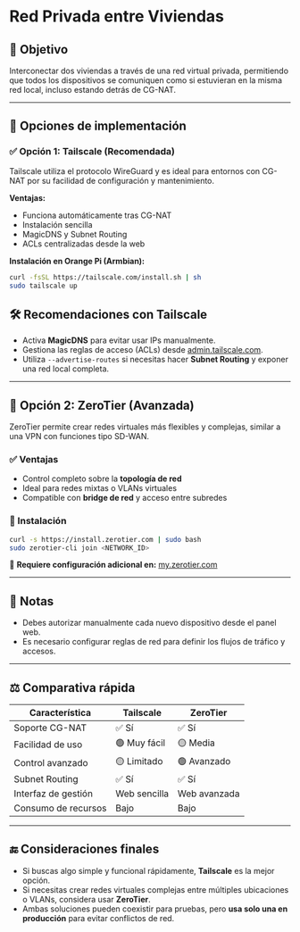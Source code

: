 # Red Privada entre Viviendas

## 🎯 Objetivo

Interconectar dos viviendas a través de una red virtual privada, permitiendo que todos los dispositivos se comuniquen como si estuvieran en la misma red local, incluso estando detrás de CG-NAT.

---

## 🔐 Opciones de implementación

### ✅ Opción 1: Tailscale (Recomendada)

Tailscale utiliza el protocolo WireGuard y es ideal para entornos con CG-NAT por su facilidad de configuración y mantenimiento.

**Ventajas:**

- Funciona automáticamente tras CG-NAT
- Instalación sencilla
- MagicDNS y Subnet Routing
- ACLs centralizadas desde la web

**Instalación en Orange Pi (Armbian):**

```bash
curl -fsSL https://tailscale.com/install.sh | sh
sudo tailscale up
```
## 🛠️ Recomendaciones con Tailscale

- Activa **MagicDNS** para evitar usar IPs manualmente.
- Gestiona las reglas de acceso (ACLs) desde [admin.tailscale.com](https://admin.tailscale.com).
- Utiliza `--advertise-routes` si necesitas hacer **Subnet Routing** y exponer una red local completa.

---

## 🧠 Opción 2: ZeroTier (Avanzada)

ZeroTier permite crear redes virtuales más flexibles y complejas, similar a una VPN con funciones tipo SD-WAN.

### ✅ Ventajas

- Control completo sobre la **topología de red**
- Ideal para redes mixtas o VLANs virtuales
- Compatible con **bridge de red** y acceso entre subredes

### 🧪 Instalación

```bash
curl -s https://install.zerotier.com | sudo bash
sudo zerotier-cli join <NETWORK_ID>
```

🔗 **Requiere configuración adicional en:** [my.zerotier.com](https://my.zerotier.com)

---

## 📝 Notas

- Debes autorizar manualmente cada nuevo dispositivo desde el panel web.
- Es necesario configurar reglas de red para definir los flujos de tráfico y accesos.

---

## ⚖️ Comparativa rápida

| Característica        | Tailscale         | ZeroTier        |
|-----------------------|-------------------|-----------------|
| Soporte CG-NAT        | ✅ Sí             | ✅ Sí           |
| Facilidad de uso      | 🟢 Muy fácil      | 🟡 Media        |
| Control avanzado      | 🟡 Limitado       | 🟢 Avanzado     |
| Subnet Routing        | ✅ Sí             | ✅ Sí           |
| Interfaz de gestión   | Web sencilla      | Web avanzada    |
| Consumo de recursos   | Bajo              | Bajo            |

---

## 🔚 Consideraciones finales

- Si buscas algo simple y funcional rápidamente, **Tailscale** es la mejor opción.
- Si necesitas crear redes virtuales complejas entre múltiples ubicaciones o VLANs, considera usar **ZeroTier**.
- Ambas soluciones pueden coexistir para pruebas, pero **usa solo una en producción** para evitar conflictos de red.


